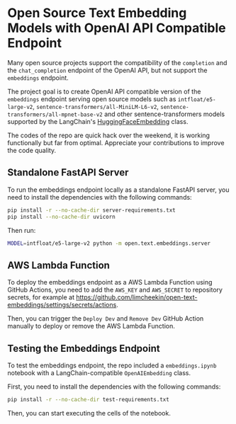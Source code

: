 # Open Source Text Embedding Models with OpenAI API Compatible Endpoint

Many open source projects support the compatibility of the `completion` and the `chat_completion` endpoint of the OpenAI API, but not support the `embeddings` endpoint.

The project goal is to create OpenAI API compatible version of the `embeddings` endpoint serving open source models such as `intfloat/e5-large-v2`, `sentence-transformers/all-MiniLM-L6-v2`, `sentence-transformers/all-mpnet-base-v2` and other sentence-transformers models supported by the LangChain's [HuggingFaceEmbedding](https://api.python.langchain.com/en/latest/embeddings/langchain.embeddings.huggingface.HuggingFaceEmbeddings.html) class.

The codes of the repo are quick hack over the weekend, it is working functionally but far from optimal. Appreciate your contributions to improve the code quality.

## Standalone FastAPI Server

To run the embeddings endpoint locally as a standalone FastAPI server, you need to install the dependencies with the following commands:

```bash
pip install -r --no-cache-dir server-requirements.txt
pip install --no-cache-dir uvicorn
```

Then run:

```bash
MODEL=intfloat/e5-large-v2 python -m open.text.embeddings.server
```

## AWS Lambda Function

To deploy the embeddings endpoint as a AWS Lambda Function using GitHub Actions, you need to add the `AWS_KEY` and `AWS_SECRET` to repository secrets, for example at https://github.com/limcheekin/open-text-embeddings/settings/secrets/actions.

Then, you can trigger the `Deploy Dev` and `Remove Dev` GitHub Action manually to deploy or remove the AWS Lambda Function.

## Testing the Embeddings Endpoint

To test the embeddings endpoint, the repo included a `embeddings.ipynb` notebook with a LangChain-compatible `OpenAIEmbedding` class.

First, you need to install the dependencies with the following commands:

```bash
pip install -r --no-cache-dir test-requirements.txt
```

Then, you can start executing the cells of the notebook.
